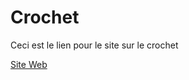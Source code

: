 # Crochet

Ceci est le lien pour le site sur le crochet

[Site Web](https://jolan***-***b.github.io/Crochet/)
